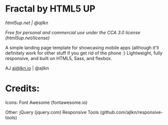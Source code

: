 # Fractal by HTML5 UP

*html5up.net | @ajlkn*

*Free for personal and commercial use under the CCA 3.0 license (html5up.net/license)*

A simple landing page template for showcasing mobile apps (although it'll definitely work
for other stuff if you get rid of the phone :) Lightweight, fully responsive, and built on
HTML5, Sass, and flexbox.

AJ
aj@lkn.io | @ajlkn


# Credits:

Icons:
    Font Awesome (fontawesome.io)

Other:
    jQuery (jquery.com)
    Responsive Tools (github.com/ajlkn/responsive-tools)